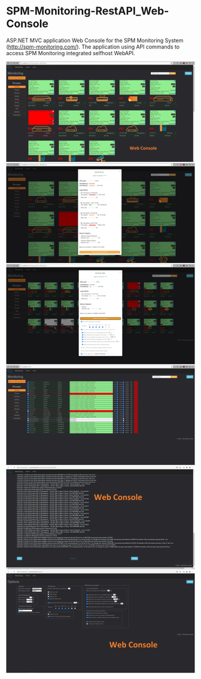 # SPM-Monitoring-RestAPI_Web-Console
ASP.NET MVC application Web Console for the SPM Monitoring System (http://spm-monitoring.com/). The application using API commands to access SPM Monitoring integrated selfhost WebAPI.

![](https://github.com/dmitrykw/SPM-Monitoring-WebConsole/blob/main/SPM_WebClient/Screenshots/1.png?raw=true)
![](https://github.com/dmitrykw/SPM-Monitoring-WebConsole/blob/main/SPM_WebClient/Screenshots/2.png?raw=true)
![](https://github.com/dmitrykw/SPM-Monitoring-WebConsole/blob/main/SPM_WebClient/Screenshots/3.png?raw=true)
![](https://github.com/dmitrykw/SPM-Monitoring-WebConsole/blob/main/SPM_WebClient/Screenshots/4.png?raw=true)
![](https://github.com/dmitrykw/SPM-Monitoring-WebConsole/blob/main/SPM_WebClient/Screenshots/5.png?raw=true)
![](https://github.com/dmitrykw/SPM-Monitoring-WebConsole/blob/main/SPM_WebClient/Screenshots/6.png?raw=true)

